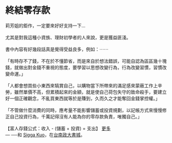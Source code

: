 # 終結零存款


<div class="_xlr"><span class="fbPhotosPhotoContext" id="fbPhotoSnowliftContext"></span><span class="fbPhotosPhotoCaption" tabindex="0" aria-live="polite" data-ft="{&quot;tn&quot;:&quot;K&quot;}" id="fbPhotoSnowliftCaption"><span class="hasCaption"><div id="id_590ea12e1bb413c28156303" class="text_exposed_root text_exposed">莉芳姐的鉅作，一定要來好好支持一下...<br> <br><span> 尤其是對我這種小資族、理財初學者的人來說，更是獲益匪</span><wbr><span class="word_break"></span>淺。<br> <br> 書中內容有好幾段話真是覺得受益良多，例如：<span class="text_exposed_hide">⋯⋯</span><span class="text_exposed_show"><br> <br><span> 「有時存不了錢，不在於不懂節省，而是來自於想法錯誤，</span><wbr><span class="word_break"></span><span>可能自認為區區幾十塊錢，就做出對金錢不重視的態度，要</span><wbr><span class="word_break"></span>學習以思想改變行為，行為改變習慣，習慣改變命運。」<br> <br><span> 「人都會想買些小東西來犒賞自己，以購物當下所帶來的滿</span><wbr><span class="word_break"></span><span>足感來蒙蔽工作上辛勞，雖然單價不高，但累積起來的金額</span><wbr><span class="word_break"></span><span>，就是使自己荷包失守的致命殺手，要建立好一個正確觀念</span><wbr><span class="word_break"></span><span>，不亂買東西就等於是賺到，久而久之才能奪回金錢掌控權</span><wbr><span class="word_break"></span>。」<br> <br><span> 「不管做什麼消費的同時，應考量不能影響儲蓄或投資規劃</span><wbr><span class="word_break"></span><span>，以記帳方式來慢慢修正自己投資行為，千萬記得沒有人能</span><wbr><span class="word_break"></span>為你的零存款負責，唯獨自己。」<br> <br> 【富人存錢公式：收入 - (儲蓄 + 投資) = 支出】</span><span class="text_exposed_hide"> <span class="text_exposed_link"><a class="see_more_link" data-interaction-root-id="_24_q" onclick="var func = function(e) { e.preventDefault(); }; var parent = Parent.byClass(this, &quot;text_exposed_root&quot;); if (parent &amp;&amp; parent.getAttribute(&quot;id&quot;) == &quot;id_590ea12e1bb413c28156303&quot;) { CSS.addClass(parent, &quot;text_exposed&quot;); Arbiter.inform(&quot;reflow&quot;); }; func(event); " href="#" data-ft="{&quot;tn&quot;:&quot;e&quot;}" role="button"><span class="see_more_link_inner">更多</span></a></span></span></div></span></span><span class="fbPhotoTagList" id="fbPhotoSnowliftTagList"><span class="fcg">— ──和 <span class="fbPhotoTagListTag tagItem"><input type="hidden" autocomplete="off" name="tag[]" value="633552088"><a class="taggee" href="https://www.facebook.com/siggawitch" data-tag="633552088" data-hovercard="/ajax/hovercard/hovercard.php?id=633552088&amp;type=mediatag&amp;media_info=6.1121870901205267" data-hovercard-prefer-more-content-show="1">Sigga Kuo</a></span>，在<i class="_agk img sp_LrW_3D0c7yk sx_4c902e"></i><span class="fbPhotoTagListTag withTagItem tagItem"><input type="hidden" autocomplete="off" name="tag[]" value="482019235223361"><a class="taggee" href="https://www.facebook.com/zdbook/?ref=stream" data-hovercard="/ajax/hovercard/page.php?id=482019235223361" data-hovercard-prefer-more-content-show="1" data-hovercard-obj-id="482019235223361">台南政大書城</a></span>。</span></span><div class="pts fbPhotoProductsTagList" id="fbPhotoSnowliftProductsTagList"></div><div class="pts fbPhotoLegacyTagList" id="fbPhotoSnowliftLegacyTagList"><div></div></div><div class="fbPhotosPhotoButtons" id="fbPhotoSnowliftCallToActionButton"></div><div class="mvm fbPhotosPhotoOwnerButtons stat_elem" id="fbPhotoSnowliftOwnerButtons"></div><div class="_56lj" id="fbPhotoSnowliftOriginalStory"></div></div>